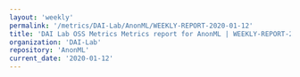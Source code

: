 ```yaml
---
layout: 'weekly'
permalink: '/metrics/DAI-Lab/AnonML/WEEKLY-REPORT-2020-01-12'
title: 'DAI Lab OSS Metrics Metrics report for AnonML | WEEKLY-REPORT-2020-01-12'
organization: 'DAI-Lab'
repository: 'AnonML'
current_date: '2020-01-12'
---
```

